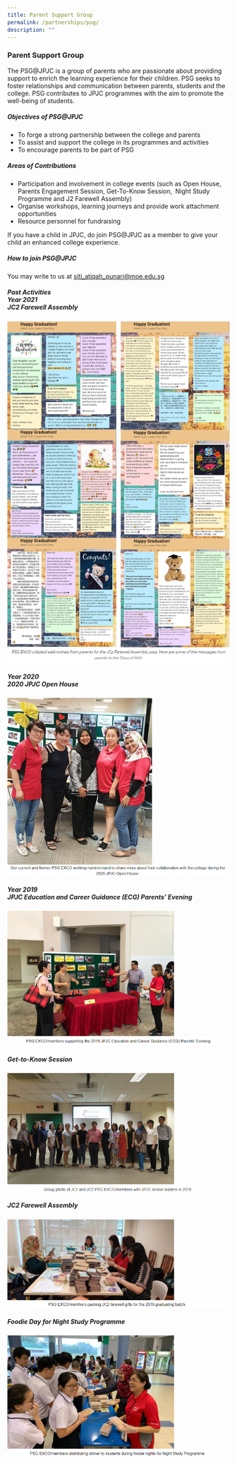 ```yaml
---
title: Parent Support Group
permalink: /partnerships/psg/
description: ""
---
```

### **Parent Support Group**
The PSG@JPJC is a group of parents who are passionate about providing support to enrich the learning experience for their children. PSG seeks to foster relationships and communication between parents, students and the college. PSG contributes to JPJC programmes with the aim to promote the well-being of students.

##### **Objectives of PSG@JPJC**
*   To forge a strong partnership between the college and parents
*   To assist and support the college in its programmes and activities
*   To encourage parents to be part of PSG

##### **Areas of Contributions**
*   Participation and involvement in college events (such as Open House, Parents Engagement Session, Get-To-Know Session,  Night Study Programme and J2 Farewell Assembly)
*   Organise workshops, learning journeys and provide work attachment opportunities
*   Resource personnel for fundraising

If you have a child in JPJC, do join PSG@JPJC as a member to give your child an enhanced college experience.

##### **How to join PSG@JPJC**
You may write to us at [siti\_atiqah\_punari@moe.edu.sg](mailto:siti\_atiqah\_punari@moe.edu.sg)

##### **Past Activities**<br>**Year 2021**<br>**JC2 Farewell Assembly**

<img src="/images/psg%201a.jpg" 
     style="width:49%" align=left>
<img src="/images/psg%201b.jpg" 
     style="width:49%" align=right>		 
<br><br><br><br>
<br><br><br><br><br>
<img src="/images/psg%202a.jpg" 
     style="width:49%" align=left>
<img src="/images/psg%202b.jpg" 
     style="width:49%" align=right>		 
<br><br><br><br><br>
<br><br><br><br>
<img src="/images/psg%203a.jpg" 
     style="width:49%" align=left>
<img src="/images/psg%203b.jpg" 
     style="width:49%" align=right>		 		 
![](/images/psg%20caption.jpg)

##### Year 2020<br>2020 JPJC Open House

<img src="/images/PSG1.jpg" 
     style="width:65%">
![](/images/PSG%201%20caption.png)     

##### Year 2019<br>JPJC Education and Career Guidance (ECG) Parents’ Evening

<img src="/images/PSG2.jpg" 
     style="width:75%">
![](/images/PSG%202%20captionn.png)

##### Get-to-Know Session

<img src="/images/PSG3.jpg" 
     style="width:75%">
![](/images/PSG%203%20caption.png)

##### JC2 Farewell Assembly

<img src="/images/psg4.jpg" 
     style="width:75%">
![](/images/psg4%20c.png)

##### Foodie Day for Night Study Programme

<img src="/images/psg5.jpg" 
     style="width:75%">
![](/images/psg5%20c.png)